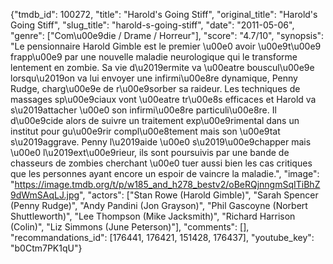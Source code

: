 {"tmdb_id": 100272, "title": "Harold's Going Stiff", "original_title": "Harold's Going Stiff", "slug_title": "harold-s-going-stiff", "date": "2011-05-06", "genre": ["Com\u00e9die / Drame / Horreur"], "score": "4.7/10", "synopsis": "Le pensionnaire Harold Gimble est le premier \u00e0 avoir \u00e9t\u00e9 frapp\u00e9 par une nouvelle maladie neurologique qui le transforme lentement en zombie. Sa vie d\u2019ermite va \u00eatre bouscul\u00e9e lorsqu\u2019on va lui envoyer une infirmi\u00e8re dynamique, Penny Rudge, charg\u00e9e de r\u00e9sorber sa raideur. Les techniques de massages sp\u00e9ciaux vont \u00eatre tr\u00e8s efficaces et Harold va s\u2019attacher \u00e0 son infirmi\u00e8re particuli\u00e8re. Il d\u00e9cide alors de suivre un traitement exp\u00e9rimental dans un institut pour gu\u00e9rir compl\u00e8tement mais son \u00e9tat s\u2019aggrave. Penny l\u2019aide \u00e0 s\u2019\u00e9chapper mais \u00e0 l\u2019ext\u00e9rieur, ils sont poursuivis par une bande de chasseurs de zombies cherchant \u00e0 tuer aussi bien les cas critiques que les personnes ayant encore un espoir de vaincre la maladie.", "image": "https://image.tmdb.org/t/p/w185_and_h278_bestv2/oBeRQjnngmSqITiBhZ9dWmSAqLJ.jpg", "actors": ["Stan Rowe (Harold Gimble)", "Sarah Spencer (Penny Rudge)", "Andy Pandini (Jon Grayson)", "Phil Gascoyne (Norbert Shuttleworth)", "Lee Thompson (Mike Jacksmith)", "Richard Harrison (Colin)", "Liz Simmons (June Peterson)"], "comments": [], "recommandations_id": [176441, 176421, 151428, 176437], "youtube_key": "b0Ctm7PK1qU"}